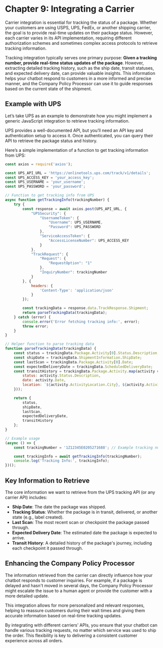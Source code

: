 # Chapter 9: Integrating a Carrier

Carrier integration is essential for tracking the status of a package. Whether your customers are using USPS, UPS, FedEx, or another shipping carrier, the goal is to provide real-time updates on their package status. However, each carrier varies in its API implementation, requiring different authorization schemes and sometimes complex access protocols to retrieve tracking information.

Tracking integration typically serves one primary purpose: **Given a tracking number, provide real-time status updates of the package**. However, extracting detailed tracking history, such as the ship date, transit statuses, and expected delivery date, can provide valuable insights. This information helps your chatbot respond to customers in a more informed and precise manner, and the Company Policy Processor can use it to guide responses based on the current state of the shipment.

## Example with UPS

Let’s take UPS as an example to demonstrate how you might implement a generic JavaScript integration to retrieve tracking information.

UPS provides a well-documented API, but you’ll need an API key and authentication setup to access it. Once authenticated, you can query their API to retrieve the package status and history.

Here’s a simple implementation of a function to get tracking information from UPS:

```JavaScript
const axios = require('axios');

const UPS_API_URL = 'https://onlinetools.ups.com/track/v1/details';  
const UPS_ACCESS_KEY = 'your_access_key';  
const UPS_USERNAME = 'your_username';  
const UPS_PASSWORD = 'your_password';

// Function to get tracking info from UPS  
async function getTrackingInfo(trackingNumber) {  
    try {  
        const response = await axios.post(UPS_API_URL, {  
            "UPSSecurity": {  
                "UsernameToken": {  
                    "Username": UPS_USERNAME,  
                    "Password": UPS_PASSWORD  
                },  
                "ServiceAccessToken": {  
                    "AccessLicenseNumber": UPS_ACCESS_KEY  
                }  
            },  
            "TrackRequest": {  
                "Request": {  
                    "RequestOption": "1"  
                },  
                "InquiryNumber": trackingNumber  
            }  
        }, {  
            headers: {  
                'Content-Type': 'application/json'  
            }  
        });

        const trackingData = response.data.TrackResponse.Shipment;  
        return parseTrackingData(trackingData);  
    } catch (error) {  
        console.error('Error fetching tracking info:', error);  
        throw error;  
    }  
}

// Helper function to parse tracking data  
function parseTrackingData(trackingData) {  
    const status = trackingData.Package.Activity[0].Status.Description;  
    const shipDate = trackingData.ShipmentInformation.ShipDate;  
    const lastScan = trackingData.Package.Activity[0].Date;  
    const expectedDeliveryDate = trackingData.ScheduledDeliveryDate;  
    const transitHistory = trackingData.Package.Activity.map(activity => ({  
        status: activity.Status.Description,  
        date: activity.Date,  
        location: `${activity.ActivityLocation.City}, ${activity.ActivityLocation.StateProvinceCode}`  
    }));

    return {  
        status,  
        shipDate,  
        lastScan,  
        expectedDeliveryDate,  
        transitHistory  
    };  
}

// Example usage  
(async () => {  
    const trackingNumber = '1Z12345E0205271688'; // Example tracking number

    const trackingInfo = await getTrackingInfo(trackingNumber);  
    console.log('Tracking Info:', trackingInfo);  
})();
```

## Key Information to Retrieve

The core information we want to retrieve from the UPS tracking API (or any carrier API) includes:

* **Ship Date**: The date the package was shipped.  
* **Tracking Status**: Whether the package is in transit, delivered, or another state (e.g., label created).  
* **Last Scan**: The most recent scan or checkpoint the package passed through.  
* **Expected Delivery Date**: The estimated date the package is expected to arrive.  
* **Transit History**: A detailed history of the package's journey, including each checkpoint it passed through.

## Enhancing the Company Policy Processor

The information retrieved from the carrier can directly influence how your chatbot responds to customer inquiries. For example, if a package is delayed and hasn't moved in several days, the Company Policy Processor might escalate the issue to a human agent or provide the customer with a more detailed update.

This integration allows for more personalized and relevant responses, helping to reassure customers during their wait times and giving them accurate information based on real-time tracking updates.

By integrating with different carriers’ APIs, you ensure that your chatbot can handle various tracking requests, no matter which service was used to ship the order. This flexibility is key to delivering a consistent customer experience across all orders.